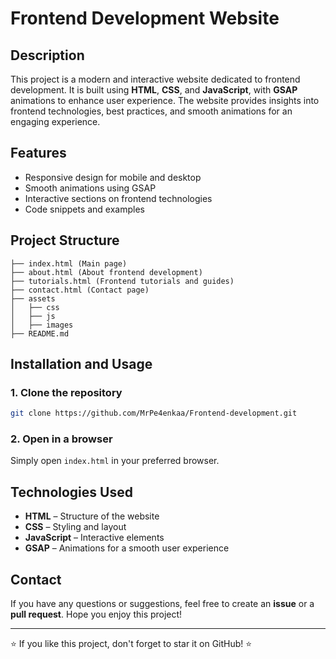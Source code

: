 # Frontend Development Website

## Description
This project is a modern and interactive website dedicated to frontend development. It is built using **HTML**, **CSS**, and **JavaScript**, with **GSAP** animations to enhance user experience. The website provides insights into frontend technologies, best practices, and smooth animations for an engaging experience.

## Features
- Responsive design for mobile and desktop
- Smooth animations using GSAP
- Interactive sections on frontend technologies
- Code snippets and examples

## Project Structure
```
├── index.html (Main page)
├── about.html (About frontend development)
├── tutorials.html (Frontend tutorials and guides)
├── contact.html (Contact page)
├── assets
│   ├── css
│   ├── js
│   ├── images 
├── README.md 
```

## Installation and Usage
### 1. Clone the repository
```sh
git clone https://github.com/MrPe4enkaa/Frontend-development.git
```
### 2. Open in a browser
Simply open `index.html` in your preferred browser.

## Technologies Used
- **HTML** – Structure of the website
- **CSS** – Styling and layout
- **JavaScript** – Interactive elements
- **GSAP** – Animations for a smooth user experience

## Contact
If you have any questions or suggestions, feel free to create an **issue** or a **pull request**. Hope you enjoy this project!

---

⭐ If you like this project, don't forget to star it on GitHub! ⭐
